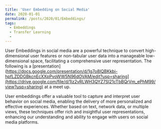 ```yaml
---
title: 'User Embedding on Social Media'
date: 2020-01-01
permalink: /posts/2020/01/Embeddings/
tags:
  - Embeddings
  - Transfer Learning
  - 
---
```

User Embeddings in social media are a powerful technique to convert high-dimensional user features or non-tabular user data into a manageable low-dimensional space, facilitating a comprehensive user representation.
The following is a [presentation](https://docs.google.com/presentation/d/1g7o8lQBKkbj-hpfLZDDGBkcnEcXXpPvoWW5N96dOVAM/edit?usp=sharing](https://drive.google.com/file/d/1lz2vRLWH3QYZ7Sl21cTbBQrVm_ePhM99/view?usp=sharing) at a meet up.

User embeddings offer a valuable tool to capture and interpret user behavior on social media, enabling the delivery of more personalized and effective experiences. Whether based on text, network data, or multiple views, these techniques offer rich and insightful user representations, enhancing our understanding and ability to engage with users on social media platforms.

 

